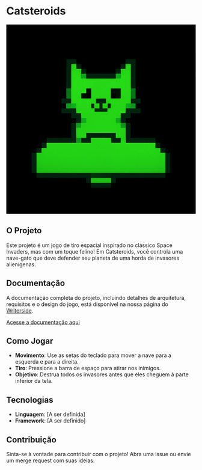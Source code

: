  # Catsteroids

![Catsteroids Logo](./.gitlab/catsteroids.png)

## O Projeto

Este projeto é um jogo de tiro espacial inspirado no clássico Space Invaders, mas com um toque felino! Em Catsteroids, você controla uma nave-gato que deve defender seu planeta de uma horda de invasores alienígenas.

## Documentação

A documentação completa do projeto, incluindo detalhes de arquitetura, requisitos e o design do jogo, está disponível na nossa página do [Writerside](https://www.jetbrains.com/writerside/).

[Acesse a documentação aqui](./Writerside/hi.tree)

## Como Jogar

- **Movimento**: Use as setas do teclado para mover a nave para a esquerda e para a direita.
- **Tiro**: Pressione a barra de espaço para atirar nos inimigos.
- **Objetivo**: Destrua todos os invasores antes que eles cheguem à parte inferior da tela.

## Tecnologias

* **Linguagem**: [A ser definida]
* **Framework**: [A ser definido]

## Contribuição

Sinta-se à vontade para contribuir com o projeto! Abra uma issue ou envie um merge request com suas ideias.
